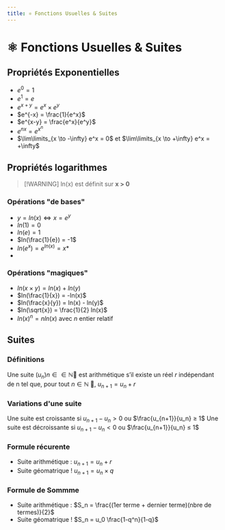 ```yaml
---
title: ⚛️ Fonctions Usuelles & Suites
---
```


# ⚛️ Fonctions Usuelles & Suites

## Propriétés Exponentielles

- $e^0 = 1$
- $e^1 = e$
- $e^{x+y} = e^x × e^y$
- $e^{-x} = \frac{1}{e^x}$
- $e^{x-y} = \frac{e^x}{e^y}$
- $e^{nx} = e^{x^n}$
- $\lim\limits_{x \to -\infty} e^x = 0$ et $\lim\limits_{x \to +\infty} e^x = +\infty$

## Propriétés logarithmes

> [!WARNING] ln(x) est définit sur **x > 0**

### Opérations "de bases"

- $y = ln(x) \Longleftrightarrow x = e^y$
- $ln(1) = 0$
- $ln(e) = 1$
- $ln(\frac{1}{e}) = -1$
- $ln(e^x) = e^{ln(x)}  = x$*
- 

### Opérations "magiques"

- $ln(x×y) = ln(x) + ln(y)$
- $ln(\frac{1}{x}) = -ln(x)$
- $ln(\frac{x}{y}) = ln(x) - ln(y)$
- $ln(\sqrt{x}) = \frac{1}{2} ln(x)$
- $ln(x)^n = n ln(x)$ avec $n$ entier relatif

## Suites

### Définitions

Une suite $(u_n) n ∈ \in \mathbb{N}$ est arithmétique s’il existe un réel $r$ indépendant de n tel que, pour tout $n \in \mathbb{N}$ , $u_{n+1} = u_n + r$

### Variations d'une suite

Une suite est croissante si $u_{n+1} - u_n > 0$ ou $\frac{u_{n+1}}{u_n} ≥ 1$
Une suite est décroissante si $u_{n+1} - u_n < 0$ ou $\frac{u_{n+1}}{u_n} ≤ 1$

### Formule récurente

- Suite arithmétique : $u_{n+1} = u_n + r$
- Suite géomatrique ! $u_{n+1} = u_n × q$

### Formule de Sommme

- Suite arithmétique : $S_n = \frac{(1er terme + dernier terme)(nbre de termes)}{2}$
- Suite géomatrique ! $S_n = u_0 \frac{1-q^n}{1-q}$

